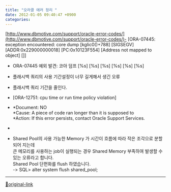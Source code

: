 ```yaml
---
title: "오라클 에러 정리 "
date: 2012-01-05 09:40:47 +0900
categories: 
---
```

  

  
[http://www.dbmotive.com/support/oracle-error-codes/](http://www.dbmotive.com/support/oracle-error-codes/)- [ORA-07445: exception encountered: core dump [kglic0()+788] [SIGSEGV] [ADDR:0x229000000018] [PC:0x10123F554] [Address not mapped to object] []]
- ORA-07445 예외 발견: 코아 덤프 [%s] [%s] [%s] [%s] [%s] [%s] 
- 플래시백 쿼리의 사용 기간설정이 너무 길게해서 생긴 오류
- 플래시백 쿼리 기간을 줄인다.

- [ORA-12751: cpu time or run time policy violation]
- *Document: NO  
*Cause: A piece of code ran longer than it is supposed to  
*Action: If this error persists, contact Oracle Support Services.
- 
- Shared Pool의 사용 가능한 Memory 가 시간이 흐름에 따라 작은 조각으로 분할되어 지는데   
큰 메모리를 사용하는 job이 실행되는 경우 Shared Memory 부족하여 발생할 수 있는 오류라고 합니다.  
Shared Pool 단편화를 flush 하였습니다.   
-&gt; SQL&gt; alter system flush shared_pool;


  




***
[🔗original-link](http://www.mins01.com/mh/tech/read/752)